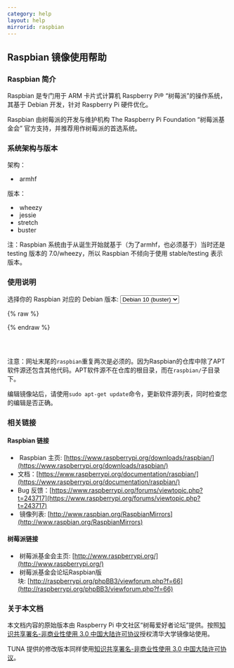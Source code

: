 ```yaml
---
category: help
layout: help
mirrorid: raspbian
---
```


## Raspbian 镜像使用帮助

### Raspbian 简介

Raspbian 是专门用于 ARM 卡片式计算机 Raspberry Pi® “树莓派”的操作系统，
其基于 Debian 开发，针对 Raspberry Pi 硬件优化。

Raspbian 由树莓派的开发与维护机构 The Raspberry Pi Foundation
“树莓派基金会” 官方支持，并推荐用作树莓派的首选系统。

### 系统架构与版本

架构：

*  armhf

版本：

*  wheezy
*  jessie
*  stretch
*  buster

注：Raspbian 系统由于从诞生开始就基于（为了armhf，也必须基于）当时还是
testing 版本的 7.0/wheezy，所以 Raspbian 不倾向于使用 stable/testing
表示版本。

### 使用说明


<form class="form-inline">
<div class="form-group">
	<label>选择你的 Raspbian 对应的 Debian 版本: </label>
	<select class="form-control release-select" data-template="#apt-template" data-target="#apt-content">
	  <option data-release="wheezy">Debian 7 (wheezy)</option>
	  <option data-release="jessie">Debian 8 (jessie)</option>
	  <option data-release="stretch">Debian 9 (stretch)</option>
	  <option data-release="buster" selected>Debian 10 (buster)</option>
	</select>
</div>
</form>



{% raw %}
<script id="apt-template" type="x-tmpl-markup">
# 编辑 `/etc/apt/sources.list` 文件，删除原文件所有内容，用以下内容取代：
deb http://{%endraw%}{{ site.hostname }}{%raw%}/raspbian/raspbian/ {{release_name}} main non-free contrib rpi
deb-src http://{%endraw%}{{ site.hostname }}{%raw%}/raspbian/raspbian/ {{release_name}} main non-free contrib rpi

# 编辑 `/etc/apt/sources.list.d/raspi.list` 文件，删除原文件所有内容，用以下内容取代：
deb http://{%endraw%}{{ site.hostname }}{%raw%}/raspberrypi/ {{release_name}} main ui
</script>
{% endraw %}

<p></p>
<pre>
<code id="apt-content">
</code>
</pre>



注意：网址末尾的`raspbian`重复两次是必须的。因为Raspbian的仓库中除了APT软件源还包含其他代码。APT软件源不在仓库的根目录，而在`raspbian/`子目录下。

编辑镜像站后，请使用`sudo apt-get update`命令，更新软件源列表，同时检查您的编辑是否正确。


### 相关链接

#### Raspbian 链接

*  Raspbian 主页: [https://www.raspberrypi.org/downloads/raspbian/](https://www.raspberrypi.org/downloads/raspbian/)
*  文档：[https://www.raspberrypi.org/documentation/raspbian/](https://www.raspberrypi.org/documentation/raspbian/)
*  Bug 反馈：[https://www.raspberrypi.org/forums/viewtopic.php?t=243717](https://www.raspberrypi.org/forums/viewtopic.php?t=243717)
*  镜像列表: [http://www.raspbian.org/RaspbianMirrors](http://www.raspbian.org/RaspbianMirrors)

#### 树莓派链接

*  树莓派基金会主页: [http://www.raspberrypi.org/](http://www.raspberrypi.org/)
*  树莓派基金会论坛Raspbian版块: [http://raspberrypi.org/phpBB3/viewforum.php?f=66](http://raspberrypi.org/phpBB3/viewforum.php?f=66)

### 关于本文档

本文档内容的原始版本由 Raspberry Pi
中文社区“树莓爱好者论坛”提供。按照[知识共享署名-非商业性使用
3.0
中国大陆许可协议](http://creativecommons.org/licenses/by-nc/3.0/cn/)授权清华大学镜像站使用。

TUNA 提供的修改版本同样使用[知识共享署名-非商业性使用
3.0
中国大陆许可协议](http://creativecommons.org/licenses/by-nc/3.0/cn/)。
